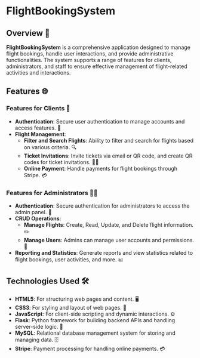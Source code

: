 # FlightBookingSystem

## Overview 🌟

**FlightBookingSystem** is a comprehensive application designed to manage flight bookings, handle user interactions, and provide administrative functionalities. The system supports a range of features for clients, administrators, and staff to ensure effective management of flight-related activities and interactions.

## Features 🌐

### Features for Clients 👥

- **Authentication**: Secure user authentication to manage accounts and access features. 🔐
- **Flight Management**:
  - **Filter and Search Flights**: Ability to filter and search for flights based on various criteria. 🔍
  - **Ticket Invitations**: Invite tickets via email or QR code, and create QR codes for ticket invitations. 📧📱
  - **Online Payment**: Handle payments for flight bookings through Stripe. 💳

### Features for Administrators 👨‍💼

- **Authentication**: Secure authentication for administrators to access the admin panel. 🔑
- **CRUD Operations**:
  - **Manage Flights**: Create, Read, Update, and Delete flight information. ✏️
  - **Manage Users**: Admins can manage user accounts and permissions. 👤
- **Reporting and Statistics**: Generate reports and view statistics related to flight bookings, user activities, and more. 📊

## Technologies Used 🛠️

- **HTML5**: For structuring web pages and content. 🖥️
- **CSS3**: For styling and layout of web pages. 🎨
- **JavaScript**: For client-side scripting and dynamic interactions. ⚙️
- **Flask**: Python framework for building backend APIs and handling server-side logic. 🐍
- **MySQL**: Relational database management system for storing and managing data. 🗄️
- **Stripe**: Payment processing for handling online payments. 💳
